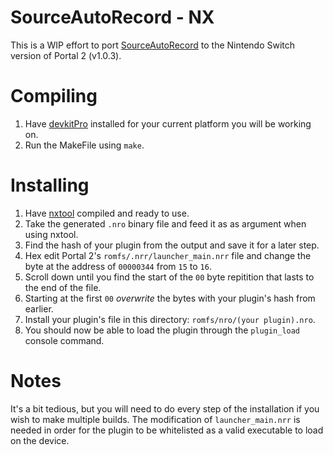 # SourceAutoRecord - NX

This is a WIP effort to port [SourceAutoRecord](https://github.com/p2sr/SourceAutoRecord) to the Nintendo Switch version of Portal 2 (v1.0.3).

# Compiling

1. Have [devkitPro](https://devkitpro.org/wiki/Getting_Started) installed for your current platform you will be working on.
2. Run the MakeFile using `make`.

# Installing

1. Have [nxtool](https://github.com/dazjo/nxtool) compiled and ready to use.
2. Take the generated `.nro` binary file and feed it as as argument when using nxtool.
3. Find the hash of your plugin from the output and save it for a later step.
4. Hex edit Portal 2's `romfs/.nrr/launcher_main.nrr` file and change the byte at the address of `00000344` from `15` to `16`.
5. Scroll down until you find the start of the `00` byte repitition that lasts to the end of the file.
6. Starting at the first `00` _overwrite_ the bytes with your plugin's hash from earlier.
7. Install your plugin's file in this directory: `romfs/nro/(your plugin).nro`.
8. You should now be able to load the plugin through the `plugin_load` console command.

# Notes

It's a bit tedious, but you will need to do every step of the installation if you wish to make multiple builds. The modification of `launcher_main.nrr` is needed in order for the plugin to be whitelisted as a valid executable to load on the device.
